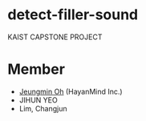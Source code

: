 # detect-filler-sound
KAIST CAPSTONE PROJECT

# Member
* [Jeungmin Oh](@ohtangza) (HayanMind Inc.)
* JIHUN YEO
* Lim, Changjun